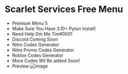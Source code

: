 # Scarlet Services Free Menu

- Premium Menu 5
- Make Sure You Have 3.10+ Pyton Install!
- Need Help Dm Me Tim#0001
- Discord Coming Soon
- Nitro Codes Generator
- Nitro Promo Codes Generator
- Roblox Codes Generator
- More Codes Wil Be added Soon!
- Preview ![image](https://github.com/fanxx04/Generator/assets/157920223/f7376baa-67d3-4804-b192-2efbcd99cea5)
